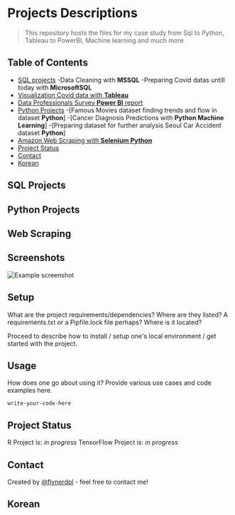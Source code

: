 # Projects Descriptions
>This repository hosts the files for my case study from Sql to Python, Tableau to PowerBI, Machine learning and much more
> 
## Table of Contents
* [SQL projects](#sql-projects)
  -Data Cleaning with **MSSQL** 
  -Preparing Covid datas untill today with **MicrosoftSQL**
* [Visualization Covid data with **Tableau**](#tableau)
* [Data Professionals Survey **Power BI** report](#powerbi)
* [Python Projects](#python-projects)
  -[Famous Movies dataset finding trends and flow in dataset **Python**]
  -[Cancer Diagnosis Predictions with **Python Machine Learning**]
  -[Preparing dataset for further analysis Seoul Car Accident dataset **Python**]
* [Amazon Web Scraping with **Selenium Python**](#web-scraping)
* [Project Status](#project-status)
* [Contact](#contact)
* [Korean](#korean)
<!-- * [License](#license) -->
## SQL Projects


## Python Projects



## Web Scraping










## Screenshots
![Example screenshot](./img/screenshot.png)
<!-- If you have screenshots you'd like to share, include them here. -->


## Setup
What are the project requirements/dependencies? Where are they listed? A requirements.txt or a Pipfile.lock file perhaps? Where is it located?

Proceed to describe how to install / setup one's local environment / get started with the project.


## Usage
How does one go about using it?
Provide various use cases and code examples here.

`write-your-code-here`


## Project Status
R Project is: _in progress_ 
TensorFlow Project is:  _in progress_ 





## Contact
Created by [@flynerdpl](https://www.flynerd.pl/) - feel free to contact me!


## Korean


<!-- Optional -->
<!-- ## License -->
<!-- This project is open source and available under the [... License](). -->

<!-- You don't have to include all sections - just the one's relevant to your project -->
